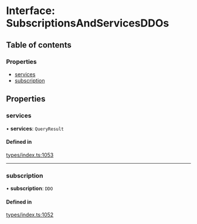 # Interface: SubscriptionsAndServicesDDOs

## Table of contents

### Properties

- [services](SubscriptionsAndServicesDDOs.md#services)
- [subscription](SubscriptionsAndServicesDDOs.md#subscription)

## Properties

### services

• **services**: `QueryResult`

#### Defined in

[types/index.ts:1053](https://github.com/nevermined-io/react-components/blob/6de295e/catalog/src/types/index.ts#L1053)

___

### subscription

• **subscription**: `DDO`

#### Defined in

[types/index.ts:1052](https://github.com/nevermined-io/react-components/blob/6de295e/catalog/src/types/index.ts#L1052)
